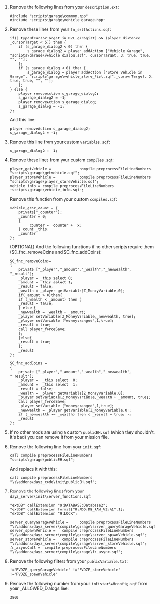 1. Remove the following lines from your <code>description.ext</code>:
	```sqf
	#include "scripts\garage\common.hpp"
	#include "scripts\garage\vehicle_garage.hpp"
	```

2. Remove these lines from your <code>fn_selfActions.sqf</code>:
	```sqf
	if((_typeOfCursorTarget in DZE_garagist) && (player distance _cursorTarget < 5)) then {
		if (s_garage_dialog2 < 0) then {
			s_garage_dialog2 = player addAction ["Vehicle Garage", "scripts\garage\vehicle_dialog.sqf",_cursorTarget, 3, true, true, "", ""];
		};
		if (s_garage_dialog < 0) then {
			s_garage_dialog = player addAction ["Store Vehicle in Garage", "scripts\garage\vehicle_store_list.sqf",_cursorTarget, 3, true, true, "", ""];
		};
	} else {
		player removeAction s_garage_dialog2;
		s_garage_dialog2 = -1;
		player removeAction s_garage_dialog;
		s_garage_dialog = -1;
	};
	```
	And this line:
	```sqf
	player removeAction s_garage_dialog2;
	s_garage_dialog2 = -1;
	```

3. Remove this line from your custom <code>variables.sqf</code>:
	```sqf
	s_garage_dialog2 = -1;
	```

4. Remove these lines from your custom <code>compiles.sqf</code>:
	```sqf
	player_getVehicle = 			compile preprocessFileLineNumbers "scripts\garage\getvehicle.sqf";
	player_storeVehicle = 			compile preprocessFileLineNumbers "scripts\garage\player_storeVehicle.sqf";
	vehicle_info = compile preprocessFileLineNumbers "scripts\garage\vehicle_info.sqf";
	```

	Remove this function from your custom <code>compiles.sqf</code>:
	```sqf
	vehicle_gear_count = {
		private["_counter"];
		_counter = 0;
		{
			_counter = _counter + _x;
		} count _this;
		_counter
	};
	```

	(OPTIONAL) And the following functions if no other scripts require them (SC_fnc_removeCoins and SC_fnc_addCoins):
	```sqf
	SC_fnc_removeCoins=
	{
		private ["_player","_amount","_wealth","_newwealth", "_result"];
		_player = _this select 0;
		_amount = _this select 1;
		_result = false;
		_wealth = _player getVariable[Z_MoneyVariable,0];  
		if(_amount > 0)then{
		if (_wealth < _amount) then {
		_result = false;
		} else {                         
		_newwealth = _wealth - _amount;
		_player setVariable[Z_MoneyVariable,_newwealth, true];
		_player setVariable ["moneychanged",1,true];    
		_result = true;
		call player_forceSave;        
		};
		}else{
		_result = true;
		};
		_result
	};

	SC_fnc_addCoins = 
	{
		private ["_player","_amount","_wealth","_newwealth", "_result"];			
		_player =  _this select  0;
		_amount =  _this select  1;
		_result = false;	
		_wealth = _player getVariable[Z_MoneyVariable,0];
		_player setVariable[Z_MoneyVariable,_wealth + _amount, true];
		call player_forceSave;
		_player setVariable ["moneychanged",1,true];					
		_newwealth = _player getVariable[Z_MoneyVariable,0];		
		if (_newwealth >= _wealth) then { _result = true; };			
		_result
	};
	```

5. If no other mods are using a custom <code>publicEH.sqf</code> (which they shouldn't, it's bad) you can remove it from your mission file.

6. Remove the following line from your <code>init.sqf</code>:
	```sqf
	call compile preprocessFileLineNumbers "scripts\garage\publicEH.sqf";
	```
	And replace it with this:
	```sqf
	call compile preprocessFileLineNumbers "\z\addons\dayz_code\init\publicEH.sqf";
	```

7. Remove the following lines from your <code>dayz_server\init\server_functions.sqf</code>:
	```sqf
	"extDB" callExtension "9:DATABASE:Database2";
	"extDB" callExtension format["9:ADD:DB_RAW_V2:%1",1];
	"extDB" callExtension "9:LOCK";

	server_queryGarageVehicle = 	compile preprocessFileLineNumbers "\z\addons\dayz_server\compile\garage\server_queryGarageVehicle.sqf";
	server_spawnVehicle = 	compile preprocessFileLineNumbers "\z\addons\dayz_server\compile\garage\server_spawnVehicle.sqf";
	server_storeVehicle = 	compile preprocessFileLineNumbers "\z\addons\dayz_server\compile\garage\server_storeVehicle.sqf";
	fn_asyncCall = 	compile preprocessFileLineNumbers "\z\addons\dayz_server\compile\garage\fn_async.sqf";
	```

8. Remove the following filters from your <code>publicVariable.txt</code>:
	```sqf
	!="PVDZE_queryGarageVehicle" !="PVDZE_storeVehicle" !="PVDZE_spawnVehicle" 
	```

9. Remove the following number from your <code>infistar\AHconfig.sqf</code> from your _ALLOWED_Dialogs line:
	```sqf
	3800
	```
